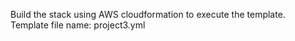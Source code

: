 Build the stack using AWS cloudformation to execute the template. 
Template file name: project3.yml
